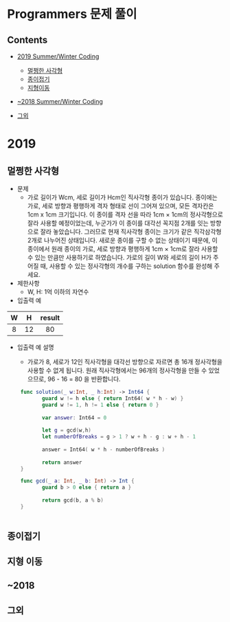 # Programmers 문제 풀이

## Contents
- [2019 Summer/Winter Coding](https://github.com/eujin811/algorithm_Swift/tree/master/programmersTest#2019)
	- [멀쩡한 사각형](https://github.com/eujin811/algorithm_Swift/tree/master/programmersTest#%EB%A9%80%EC%A9%A1%ED%95%9C-%EC%82%AC%EA%B0%81%ED%98%95)
	- [종이접기](https://github.com/eujin811/algorithm_Swift/tree/master/programmersTest#%EC%A2%85%EC%9D%B4%EC%A0%91%EA%B8%B0)
	- [지형이동](https://github.com/eujin811/algorithm_Swift/tree/master/programmersTest#%EC%A7%80%ED%98%95-%EC%9D%B4%EB%8F%99)

- [~2018 Summer/Winter Coding](https://github.com/eujin811/algorithm_Swift/tree/master/programmersTest#2018)

- [그외]()

# 2019

## 멀쩡한 사각형
- 문제
	- 가로 길이가 Wcm, 세로 길이가 Hcm인 직사각형 종이가 있습니다. 종이에는 가로, 세로 방향과 평행하게 격자 형태로 선이 그어져 있으며, 모든 격자칸은 1cm x 1cm 크기입니다. 이 종이를 격자 선을 따라 1cm × 1cm의 정사각형으로 잘라 사용할 예정이었는데, 누군가가 이 종이를 대각선 꼭지점 2개를 잇는 방향으로 잘라 놓았습니다. 그러므로 현재 직사각형 종이는 크기가 같은 직각삼각형 2개로 나누어진 상태입니다. 새로운 종이를 구할 수 없는 상태이기 때문에, 이 종이에서 원래 종이의 가로, 세로 방향과 평행하게 1cm × 1cm로 잘라 사용할 수 있는 만큼만 사용하기로 하였습니다.  가로의 길이 W와 세로의 길이 H가 주어질 때, 사용할 수 있는 정사각형의 개수를 구하는 solution 함수를 완성해 주세요.
- 제한사항
	- W, H: 1억 이하의 자연수
- 입출력 예

| W | H | result
|:---------:|:----------:|:--------:|
| 8 | 12  | 80 | 

- 입출력 예 설명
	-  가로가 8, 세로가 12인 직사각형을 대각선 방향으로 자르면 총 16개 정사각형을 사용할 수 없게 됩니다. 원래 직사각형에서는 96개의 정사각형을 만들 수 있었으므로, 96 - 16 = 80 을 반환합니다.

   ```swift
	func solution(_ w:Int, _ h:Int) -> Int64 {
    	   guard w != h else { return Int64( w * h - w) }
    	   guard w != 1, h != 1 else { return 0 }
     
    	   var answer: Int64 = 0
    
    	   let g = gcd(w,h)
    	   let numberOfBreaks = g > 1 ? w + h - g : w + h - 1
    
    	   answer = Int64( w * h - numberOfBreaks )
    
    	   return answer
	}

	func gcd(_ a: Int, _ b: Int) -> Int {
    	   guard b > 0 else { return a }
    		
    	   return gcd(b, a % b)
	}	
	
   ```

## 종이접기

## 지형 이동



## ~2018

## 그외

